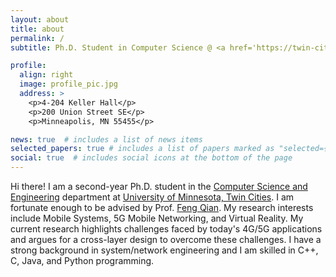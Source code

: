 ```yaml
---
layout: about
title: about
permalink: /
subtitle: Ph.D. Student in Computer Science @ <a href='https://twin-cities.umn.edu/'>UMN</a>

profile:
  align: right
  image: profile_pic.jpg
  address: >
    <p>4-204 Keller Hall</p>
    <p>200 Union Street SE</p>
    <p>Minneapolis, MN 55455</p>

news: true  # includes a list of news items
selected_papers: true # includes a list of papers marked as "selected={true}"
social: true  # includes social icons at the bottom of the page
---
```


Hi there! I am a second-year Ph.D. student in the [Computer Science and Engineering](https://cse.umn.edu/cs) department at [University of Minnesota, Twin Cities](https://twin-cities.umn.edu/). I am fortunate enough to be advised by Prof. [Feng Qian](https://www-users.cse.umn.edu/~fengqian/index.html). My​ research interests include Mobile Systems, 5G Mobile Networking, and Virtual Reality. My current research highlights challenges faced by today's 4G/5G applications and argues for a cross-layer design to overcome these challenges. I have a strong background in system/network engineering and I am skilled in C++, C, Java, and Python programming. 